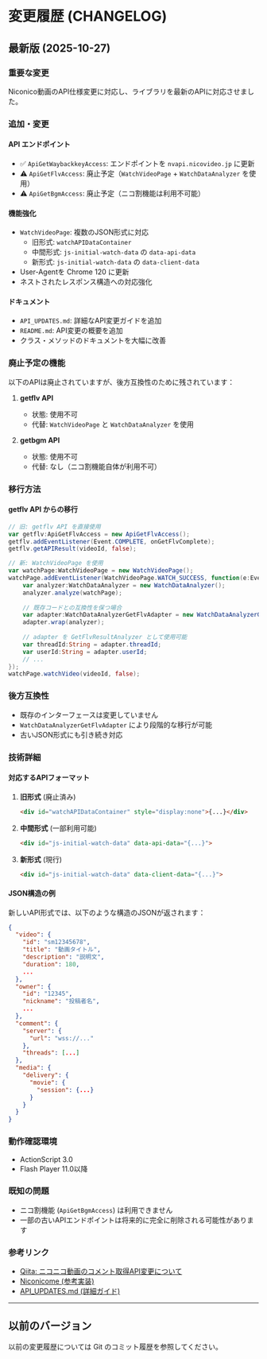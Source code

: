 # 変更履歴 (CHANGELOG)

## 最新版 (2025-10-27)

### 重要な変更

Niconico動画のAPI仕様変更に対応し、ライブラリを最新のAPIに対応させました。

### 追加・変更

#### API エンドポイント
- ✅ `ApiGetWaybackkeyAccess`: エンドポイントを `nvapi.nicovideo.jp` に更新
- ⚠️ `ApiGetFlvAccess`: 廃止予定（`WatchVideoPage` + `WatchDataAnalyzer` を使用）
- ⚠️ `ApiGetBgmAccess`: 廃止予定（ニコ割機能は利用不可能）

#### 機能強化
- `WatchVideoPage`: 複数のJSON形式に対応
  - 旧形式: `watchAPIDataContainer`
  - 中間形式: `js-initial-watch-data` の `data-api-data`
  - 新形式: `js-initial-watch-data` の `data-client-data`
- User-Agentを Chrome 120 に更新
- ネストされたレスポンス構造への対応強化

#### ドキュメント
- `API_UPDATES.md`: 詳細なAPI変更ガイドを追加
- `README.md`: API変更の概要を追加
- クラス・メソッドのドキュメントを大幅に改善

### 廃止予定の機能

以下のAPIは廃止されていますが、後方互換性のために残されています：

1. **getflv API**
   - 状態: 使用不可
   - 代替: `WatchVideoPage` と `WatchDataAnalyzer` を使用
   
2. **getbgm API**
   - 状態: 使用不可
   - 代替: なし（ニコ割機能自体が利用不可）

### 移行方法

#### getflv API からの移行

```actionscript
// 旧: getflv API を直接使用
var getflv:ApiGetFlvAccess = new ApiGetFlvAccess();
getflv.addEventListener(Event.COMPLETE, onGetFlvComplete);
getflv.getAPIResult(videoId, false);

// 新: WatchVideoPage を使用
var watchPage:WatchVideoPage = new WatchVideoPage();
watchPage.addEventListener(WatchVideoPage.WATCH_SUCCESS, function(e:Event):void {
    var analyzer:WatchDataAnalyzer = new WatchDataAnalyzer();
    analyzer.analyze(watchPage);
    
    // 既存コードとの互換性を保つ場合
    var adapter:WatchDataAnalyzerGetFlvAdapter = new WatchDataAnalyzerGetFlvAdapter();
    adapter.wrap(analyzer);
    
    // adapter を GetFlvResultAnalyzer として使用可能
    var threadId:String = adapter.threadId;
    var userId:String = adapter.userId;
    // ...
});
watchPage.watchVideo(videoId, false);
```

### 後方互換性

- 既存のインターフェースは変更していません
- `WatchDataAnalyzerGetFlvAdapter` により段階的な移行が可能
- 古いJSON形式にも引き続き対応

### 技術詳細

#### 対応するAPIフォーマット

1. **旧形式** (廃止済み)
   ```html
   <div id="watchAPIDataContainer" style="display:none">{...}</div>
   ```

2. **中間形式** (一部利用可能)
   ```html
   <div id="js-initial-watch-data" data-api-data="{...}">
   ```

3. **新形式** (現行)
   ```html
   <div id="js-initial-watch-data" data-client-data="{...}">
   ```

#### JSON構造の例

新しいAPI形式では、以下のような構造のJSONが返されます：

```json
{
  "video": {
    "id": "sm12345678",
    "title": "動画タイトル",
    "description": "説明文",
    "duration": 180,
    ...
  },
  "owner": {
    "id": "12345",
    "nickname": "投稿者名",
    ...
  },
  "comment": {
    "server": {
      "url": "wss://..."
    },
    "threads": [...]
  },
  "media": {
    "delivery": {
      "movie": {
        "session": {...}
      }
    }
  }
}
```

### 動作確認環境

- ActionScript 3.0
- Flash Player 11.0以降

### 既知の問題

- ニコ割機能 (`ApiGetBgmAccess`) は利用できません
- 一部の古いAPIエンドポイントは将来的に完全に削除される可能性があります

### 参考リンク

- [Qiita: ニコニコ動画のコメント取得API変更について](https://qiita.com/gcrtnst/items/5bd1358af8cc636e3f4f)
- [Niconicome (参考実装)](https://github.com/Hayao-H/Niconicome)
- [API_UPDATES.md (詳細ガイド)](API_UPDATES.md)

---

## 以前のバージョン

以前の変更履歴については Git のコミット履歴を参照してください。
